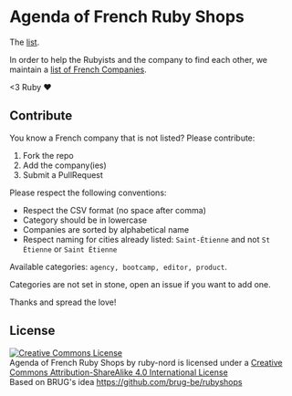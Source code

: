 # Agenda of French Ruby Shops

The [list](frenchrubyshops.csv).

In order to help the Rubyists and the company to find each other, we maintain a [list of French
Companies](frenchrubyshops.csv).

<3 Ruby :heart:

## Contribute

You know a French company that is not listed? Please contribute:

1. Fork the repo
2. Add the company(ies)
3. Submit a PullRequest

Please respect the following conventions:

* Respect the CSV format (no space after comma) 
* Category should be in lowercase
* Companies are sorted by alphabetical name
* Respect naming for cities already listed: `Saint-Étienne` and not `St Étienne` or `Saint Étienne`

Available categories: `agency, bootcamp, editor, product`.

Categories are not set in stone, open an issue if you want to add one.

Thanks and spread the love!

## License

<a rel="license" href="http://creativecommons.org/licenses/by-sa/4.0/">
  <img alt="Creative Commons License" style="border-width:0" src="https://i.creativecommons.org/l/by-sa/4.0/80x15.png" />
</a><br />
<span xmlns:dct="http://purl.org/dc/terms/" href="http://purl.org/dc/dcmitype/Text" property="dct:title" rel="dct:type">Agenda of French Ruby Shops</span> by <span xmlns:cc="http://creativecommons.org/ns#" property="cc:attributionName">ruby-nord</span> is licensed under a <a rel="license" href="http://creativecommons.org/licenses/by-sa/4.0/">Creative Commons Attribution-ShareAlike 4.0 International License</a><br />Based on BRUG's idea <a xmlns:dct="http://purl.org/dc/terms/" href="https://github.com/brug-be/rubyshops" rel="dct:source">https://github.com/brug-be/rubyshops
</a>

